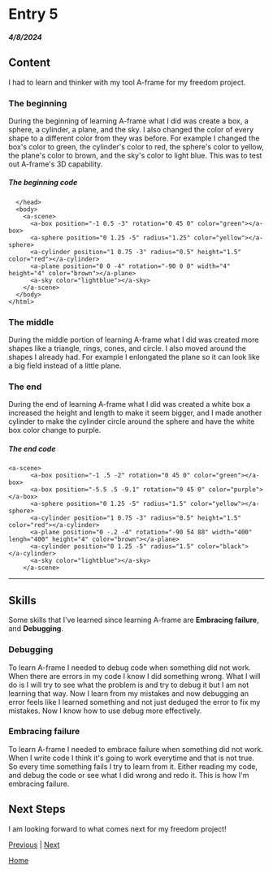 # Entry 5
##### 4/8/2024

## Content
I had to learn and thinker with my tool A-frame for my freedom project.

### The beginning
During the beginning of learning A-frame what I did was create a box, a sphere, a cylinder, a plane, and the sky. I also changed the color of every shape to a different color from they was before. For example I changed the box's color to green, the cylinder's color to red, the sphere's color to yellow, the plane's color to brown, and the sky's color to light blue. This was to test out A-frame's 3D capability.

##### The beginning code 
```
  </head>
  <body>
    <a-scene>
      <a-box position="-1 0.5 -3" rotation="0 45 0" color="green"></a-box>
      <a-sphere position="0 1.25 -5" radius="1.25" color="yellow"></a-sphere>
      <a-cylinder position="1 0.75 -3" radius="0.5" height="1.5" color="red"></a-cylinder>
      <a-plane position="0 0 -4" rotation="-90 0 0" width="4" height="4" color="brown"></a-plane>
      <a-sky color="lightblue"></a-sky>
    </a-scene>
  </body>
</html>
```

### The middle
During the middle portion of learning A-frame what I did was created more shapes like a triangle, rings, cones, and circle. I also moved around the shapes I already had. For example I enlongated the plane so it can look like a big field instead of a little plane.

### The end
During the end of learning A-frame what I did was created a white box a increased the height and length to make it seem bigger, and I made another  cylinder to make the cylinder circle around the sphere and have the white box color change to purple.

##### The end code

```
<a-scene>
      <a-box position="-1 .5 -2" rotation="0 45 0" color="green"></a-box>
      <a-box position="-5.5 .5 -9.1" rotation="0 45 0" color="purple"></a-box>
      <a-sphere position="0 1.25 -5" radius="1.5" color="yellow"></a-sphere>
      <a-cylinder position="1 0.75 -3" radius="0.5" height="1.5" color="red"></a-cylinder>
      <a-plane position="0 -.2 -4" rotation="-90 54 88" width="400" lengh="400" height="4" color="brown"></a-plane>
      <a-cylinder position="0 1.25 -5" radius="1.5" color="black"> </a-cylinder>
      <a-sky color="lightblue"></a-sky>
    </a-scene>
```

---

## Skills
Some skills that I’ve learned since learning A-frame are **Embracing failure**, and **Debugging**.

### Debugging
To learn A-frame I needed to debug code when something did not work. When there are errors in my code I know I did something wrong. What I will do is I will try to see what the problem is and try to debug it but I am not learning that way. Now I learn from my mistakes and now debugging an error feels like I learned something and not just deduged the error to fix my mistakes. Now I know how to use debug more effectively. 

### Embracing failure
To learn A-frame I needed to embrace failure when something did not work. When I write code I think it's going to work everytime and that is not true. So every time something fails I try to learn from it. Either reading my code, and debug the code or see what I did wrong and redo it. This is how I'm embracing failure.

## Next Steps
I am looking forward to what comes next for my freedom project!

[Previous](entry04.md) | [Next](entry06.md)

[Home](../README.md)
